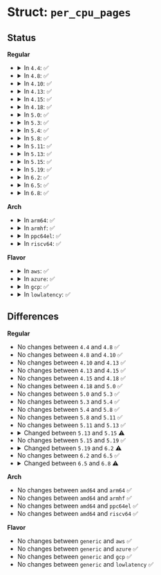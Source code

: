 # Struct: <code>per_cpu_pages</code>

## Status
<b>Regular</b>
<ul>
<li>
<details>
<summary>In <code>4.4</code>: ✅</summary>

```c
struct per_cpu_pages {
    int count;
    int high;
    int batch;
    struct list_head lists[3];
};
```
</details>
</li>
<li>
<details>
<summary>In <code>4.8</code>: ✅</summary>

```c
struct per_cpu_pages {
    int count;
    int high;
    int batch;
    struct list_head lists[3];
};
```
</details>
</li>
<li>
<details>
<summary>In <code>4.10</code>: ✅</summary>

```c
struct per_cpu_pages {
    int count;
    int high;
    int batch;
    struct list_head lists[3];
};
```
</details>
</li>
<li>
<details>
<summary>In <code>4.13</code>: ✅</summary>

```c
struct per_cpu_pages {
    int count;
    int high;
    int batch;
    struct list_head lists[3];
};
```
</details>
</li>
<li>
<details>
<summary>In <code>4.15</code>: ✅</summary>

```c
struct per_cpu_pages {
    int count;
    int high;
    int batch;
    struct list_head lists[3];
};
```
</details>
</li>
<li>
<details>
<summary>In <code>4.18</code>: ✅</summary>

```c
struct per_cpu_pages {
    int count;
    int high;
    int batch;
    struct list_head lists[3];
};
```
</details>
</li>
<li>
<details>
<summary>In <code>5.0</code>: ✅</summary>

```c
struct per_cpu_pages {
    int count;
    int high;
    int batch;
    struct list_head lists[3];
};
```
</details>
</li>
<li>
<details>
<summary>In <code>5.3</code>: ✅</summary>

```c
struct per_cpu_pages {
    int count;
    int high;
    int batch;
    struct list_head lists[3];
};
```
</details>
</li>
<li>
<details>
<summary>In <code>5.4</code>: ✅</summary>

```c
struct per_cpu_pages {
    int count;
    int high;
    int batch;
    struct list_head lists[3];
};
```
</details>
</li>
<li>
<details>
<summary>In <code>5.8</code>: ✅</summary>

```c
struct per_cpu_pages {
    int count;
    int high;
    int batch;
    struct list_head lists[3];
};
```
</details>
</li>
<li>
<details>
<summary>In <code>5.11</code>: ✅</summary>

```c
struct per_cpu_pages {
    int count;
    int high;
    int batch;
    struct list_head lists[3];
};
```
</details>
</li>
<li>
<details>
<summary>In <code>5.13</code>: ✅</summary>

```c
struct per_cpu_pages {
    int count;
    int high;
    int batch;
    struct list_head lists[3];
};
```
</details>
</li>
<li>
<details>
<summary>In <code>5.15</code>: ✅</summary>

```c
struct per_cpu_pages {
    int count;
    int high;
    int batch;
    short int free_factor;
    short int expire;
    struct list_head lists[15];
};
```
</details>
</li>
<li>
<details>
<summary>In <code>5.19</code>: ✅</summary>

```c
struct per_cpu_pages {
    int count;
    int high;
    int batch;
    short int free_factor;
    short int expire;
    struct list_head lists[15];
};
```
</details>
</li>
<li>
<details>
<summary>In <code>6.2</code>: ✅</summary>

```c
struct per_cpu_pages {
    spinlock_t lock;
    int count;
    int high;
    int batch;
    short int free_factor;
    short int expire;
    struct list_head lists[13];
};
```
</details>
</li>
<li>
<details>
<summary>In <code>6.5</code>: ✅</summary>

```c
struct per_cpu_pages {
    spinlock_t lock;
    int count;
    int high;
    int batch;
    short int free_factor;
    short int expire;
    struct list_head lists[13];
};
```
</details>
</li>
<li>
<details>
<summary>In <code>6.8</code>: ✅</summary>

```c
struct per_cpu_pages {
    spinlock_t lock;
    int count;
    int high;
    int high_min;
    int high_max;
    int batch;
    u8 flags;
    u8 alloc_factor;
    u8 expire;
    short int free_count;
    struct list_head lists[13];
};
```
</details>
</li>
</ul>
<b>Arch</b>
<ul>
<li>
<details>
<summary>In <code>arm64</code>: ✅</summary>

```c
struct per_cpu_pages {
    int count;
    int high;
    int batch;
    struct list_head lists[3];
};
```
</details>
</li>
<li>
<details>
<summary>In <code>armhf</code>: ✅</summary>

```c
struct per_cpu_pages {
    int count;
    int high;
    int batch;
    struct list_head lists[3];
};
```
</details>
</li>
<li>
<details>
<summary>In <code>ppc64el</code>: ✅</summary>

```c
struct per_cpu_pages {
    int count;
    int high;
    int batch;
    struct list_head lists[3];
};
```
</details>
</li>
<li>
<details>
<summary>In <code>riscv64</code>: ✅</summary>

```c
struct per_cpu_pages {
    int count;
    int high;
    int batch;
    struct list_head lists[3];
};
```
</details>
</li>
</ul>
<b>Flavor</b>
<ul>
<li>
<details>
<summary>In <code>aws</code>: ✅</summary>

```c
struct per_cpu_pages {
    int count;
    int high;
    int batch;
    struct list_head lists[3];
};
```
</details>
</li>
<li>
<details>
<summary>In <code>azure</code>: ✅</summary>

```c
struct per_cpu_pages {
    int count;
    int high;
    int batch;
    struct list_head lists[3];
};
```
</details>
</li>
<li>
<details>
<summary>In <code>gcp</code>: ✅</summary>

```c
struct per_cpu_pages {
    int count;
    int high;
    int batch;
    struct list_head lists[3];
};
```
</details>
</li>
<li>
<details>
<summary>In <code>lowlatency</code>: ✅</summary>

```c
struct per_cpu_pages {
    int count;
    int high;
    int batch;
    struct list_head lists[3];
};
```
</details>
</li>
</ul>

## Differences
<b>Regular</b>
<ul>
<li>
No changes between <code>4.4</code> and <code>4.8</code> ✅
</li>
<li>
No changes between <code>4.8</code> and <code>4.10</code> ✅
</li>
<li>
No changes between <code>4.10</code> and <code>4.13</code> ✅
</li>
<li>
No changes between <code>4.13</code> and <code>4.15</code> ✅
</li>
<li>
No changes between <code>4.15</code> and <code>4.18</code> ✅
</li>
<li>
No changes between <code>4.18</code> and <code>5.0</code> ✅
</li>
<li>
No changes between <code>5.0</code> and <code>5.3</code> ✅
</li>
<li>
No changes between <code>5.3</code> and <code>5.4</code> ✅
</li>
<li>
No changes between <code>5.4</code> and <code>5.8</code> ✅
</li>
<li>
No changes between <code>5.8</code> and <code>5.11</code> ✅
</li>
<li>
No changes between <code>5.11</code> and <code>5.13</code> ✅
</li>
<li>
<details>
<summary>Changed between <code>5.13</code> and <code>5.15</code> ⚠️</summary>
<ul>
<li>
<b>Field added. </b>
<code>short int free_factor</code>
</li>
<li>
<b>Field added. </b>
<code>short int expire</code>
</li>
<li>
<b>Field type changed. </b>
<code>struct list_head lists[3]</code> ➡️ <code>struct list_head lists[15]</code>
</li>
</ul>
</details>
</li>
<li>
No changes between <code>5.15</code> and <code>5.19</code> ✅
</li>
<li>
<details>
<summary>Changed between <code>5.19</code> and <code>6.2</code> ⚠️</summary>
<ul>
<li>
<b>Field added. </b>
<code>spinlock_t lock</code>
</li>
<li>
<b>Field type changed. </b>
<code>struct list_head lists[15]</code> ➡️ <code>struct list_head lists[13]</code>
</li>
</ul>
</details>
</li>
<li>
No changes between <code>6.2</code> and <code>6.5</code> ✅
</li>
<li>
<details>
<summary>Changed between <code>6.5</code> and <code>6.8</code> ⚠️</summary>
<ul>
<li>
<b>Field added. </b>
<code>int high_min</code>
</li>
<li>
<b>Field added. </b>
<code>int high_max</code>
</li>
<li>
<b>Field added. </b>
<code>u8 flags</code>
</li>
<li>
<b>Field added. </b>
<code>u8 alloc_factor</code>
</li>
<li>
<b>Field added. </b>
<code>short int free_count</code>
</li>
<li>
<b>Field removed. </b>
<code>short int free_factor</code>
</li>
<li>
<b>Field type changed. </b>
<code>short int expire</code> ➡️ <code>u8 expire</code>
</li>
</ul>
</details>
</li>
</ul>
<b>Arch</b>
<ul>
<li>
No changes between <code>amd64</code> and <code>arm64</code> ✅
</li>
<li>
No changes between <code>amd64</code> and <code>armhf</code> ✅
</li>
<li>
No changes between <code>amd64</code> and <code>ppc64el</code> ✅
</li>
<li>
No changes between <code>amd64</code> and <code>riscv64</code> ✅
</li>
</ul>
<b>Flavor</b>
<ul>
<li>
No changes between <code>generic</code> and <code>aws</code> ✅
</li>
<li>
No changes between <code>generic</code> and <code>azure</code> ✅
</li>
<li>
No changes between <code>generic</code> and <code>gcp</code> ✅
</li>
<li>
No changes between <code>generic</code> and <code>lowlatency</code> ✅
</li>
</ul>
